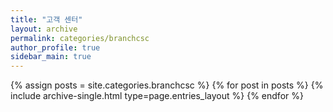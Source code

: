 ```yaml
---
title: "고객 센터"
layout: archive
permalink: categories/branchcsc
author_profile: true
sidebar_main: true
---
```



{% assign posts = site.categories.branchcsc %}
{% for post in posts %} {% include archive-single.html type=page.entries_layout %} {% endfor %}